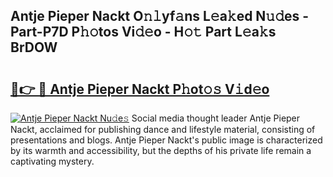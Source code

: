## Antje Pieper Nackt O𝚗𝚕yf𝚊ns L𝚎a𝚔ed N𝚞𝚍es - Part-P7D P𝚑𝚘tos Vi𝚍𝚎o - H𝚘𝚝 Part L𝚎a𝚔s BrDOW

# <h2><a href="http://kfe72m.oniu.top/?m=Antje+Pieper+Nackt">🔗👉 🔴 Antje Pieper Nackt P𝚑ot𝚘𝚜 V𝚒d𝚎o</a></h2>

[![Antje Pieper Nackt Nu𝚍e𝚜](https://i.imgur.com/0qMVB7G.gif)](http://kfe72m.oniu.top/?m=Antje+Pieper+Nackt)
Social media thought leader Antje Pieper Nackt, acclaimed for publishing dance and lifestyle material, consisting of presentations and blogs. Antje Pieper Nackt's public image is characterized by its warmth and accessibility, but the depths of his private life remain a captivating mystery.  
